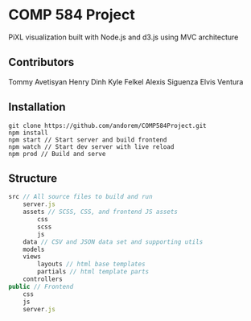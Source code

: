 # COMP 584 Project
PiXL visualization built with Node.js and d3.js using MVC architecture

## Contributors
Tommy Avetisyan
Henry Dinh
Kyle Felkel
Alexis Siguenza
Elvis Ventura

## Installation
```
git clone https://github.com/andorem/COMP584Project.git
npm install
npm start // Start server and build frontend
npm watch // Start dev server with live reload
npm prod // Build and serve
```

## Structure
```javascript
src // All source files to build and run
    server.js
    assets // SCSS, CSS, and frontend JS assets
        css
        scss
        js
    data // CSV and JSON data set and supporting utils
    models
    views
        layouts // html base templates
        partials // html template parts
    controllers 
public // Frontend
    css
    js
    server.js
```


